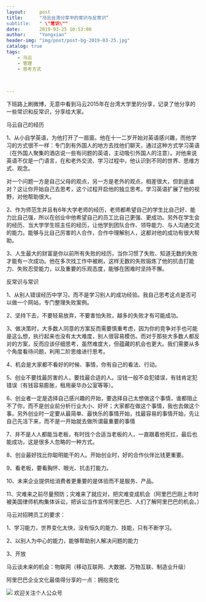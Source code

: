 ```yaml
---
layout:     post
title:      "马云台湾分享中的常识与反常识“
subtitle:   " \"常识\""
date:       2019-03-25 10:53:00
author:     "Yongxian"
header-img: "img/post/post-bg-2019-03-25.jpg"
catalog: true
tags:
    - 马云
    - 管理
    - 思考方式
 
    

---
```


下班路上刷微博，无意中看到马云2015年在台湾大学里的分享，记录了他分享的一些常识和反常识，分享给大家。



马云自己的经历



1、从小自学英语，为他打开了一扇窗。他在十一二岁开始对英语感兴趣，而他学习的方式很不一样：专门到有外国人的地方去找他们聊天，通过这种方式学习英语（在外国人聚集的酒店说一些有问题的英语，主动吸引外国人的注意）。对他来说英语不仅是一门语言，在和老外交流、学习过程中，他认识到不同的世界、思维方式、观念。



对一个问题一方是自己父母的观点，另一方是老外的观点，相差很大，但到底谁对？这让你开始自己去思考，这个过程开启他的独立思考。学习英语扩展了他的视野，对他帮助很大。



2、作为师范生并且有6年大学老师的经历，老师都希望自己的学生比自己好、能力比自己强，所以在创业中他希望自己的员工比自己更强、更成功。另外在学生会的经历、当大学学生班主任的经历，让他学到团队合作、领导能力、与人沟通交流的能力。能够与比自己厉害的人合作，合作中理解别人，这都对他的成功有很大帮助。



3、人生最大的财富是你以前所有失败的经历，当你习惯了失败、知道无数的失败才能有一次成功。他在多次找工作中被刷，这样无数的失败锻炼了他的抗击打能力、失败忍受能力，以及重要的乐观态度，能够在困难时坚持不懈。



反常识与常识



1、从别人错误经历中学习，而不是学习别人的成功经验。我自己思考这点是否可以做一个网站，专门整理失败案例。



2、坚持下去，不要轻易放弃，不要害怕失败，越多的失败才有可能成功。



3、做决策时，大多数人同意的方案反而需要慎重考虑，因为你的竞争对手也可能是这么想，执行起来也没有太大难度，别人很容易模仿。而对于那些大多数人都反对的方案，反而应该仔细思考，虽然难度大，但蕴藏的机会也更大。我们需要从多个角度看待问题，利用二阶思维进行思考。



4、机会是大家都不看好的时候、事情，你有自己的看法、行动。



5、创业不要找最厉害的人，要找最合适的人。没钱一般不会犯错误，有钱肯定犯错误（有钱容易膨胀，租用豪华办公室等等）。



6、创业者一定是选择自己感兴趣的开始，要选择自己太想做这个事情，谁都阻止不了你，而不是创业前分析行业大小、好坏；大家都在做这个事情，我也去做这个事。另外创业时一定要从最简单、最快乐的事情开始，找最容易的事情开始，先让自己先活下来，而不是一开始就去做所谓最重要的事情



7、并不是人人都能当老板，有时找个合适当老板的人，一直跟着他死扛，最后也能成功，这是很多人忽略的一种方式。



8、创业最好找比你聪明能干的人。开始创业时，好的合作伙伴比钱更重要。



9、看老板，要看胸怀、眼光、抗击打能力。



10、未来企业提供给消费者更重要的是体验而不是服务、产品。



11、灾难来之前尽量预防；灾难来了就应对，把灾难变成机会（阿里巴巴刚上市时被美国律师机构集体诉讼，把诉讼当作宣传阿里巴巴、人们了解阿里巴巴的机会。）



马云对招聘员工的要求：



1、学习能力，世界变化太快，没有恒久的能力、技能，只有不断学习。

2、以别人为中心的能力，能够帮助别人解决问题的能力

3、开放



马云谈未来的机会：物联网（移动互联网、大数据、万物互联、制造业升级）



阿里巴巴企业文化最值得分享的一点：拥抱变化




![](https://ws2.sinaimg.cn/large/006y8mN6ly1g776ekltnej30760760t7.jpg)
欢迎关注个人公众号